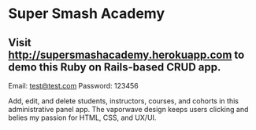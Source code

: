 # Super Smash Academy

## Visit http://supersmashacademy.herokuapp.com to demo this Ruby on Rails-based CRUD app.
Email: test@test.com
Password: 123456

Add, edit, and delete students, instructors, courses, and cohorts in this administrative panel app.
The vaporwave design keeps users clicking and belies my passion for HTML, CSS, and UX/UI.
